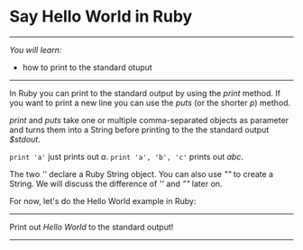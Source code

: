 # Say Hello World in Ruby

---

*You will learn:*
- how to print to the standard otuput

---

In Ruby you can print to the standard output by using the *print* method.
If you want to print a new line you can use the *puts* (or the shorter *p*)
method.

*print* and *puts* take one or multiple comma-separated objects as parameter
and turns them into a String before printing to the the standard output
*$stdout*.

`print 'a'` just prints out *a*.
`print 'a', 'b', 'c'` prints out *abc*.

The two *''* declare a Ruby String object. You can also use *""* to create a
String. We will discuss the difference of *''* and *""* later on.

For now, let's do the Hello World example in Ruby:

-----

Print out *Hello World* to the standard output!

-----
